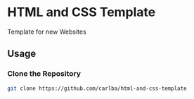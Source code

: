 # HTML and CSS Template

Template for new Websites

## Usage

### Clone the Repository

```bash
git clone https://github.com/carlba/html-and-css-template
```
